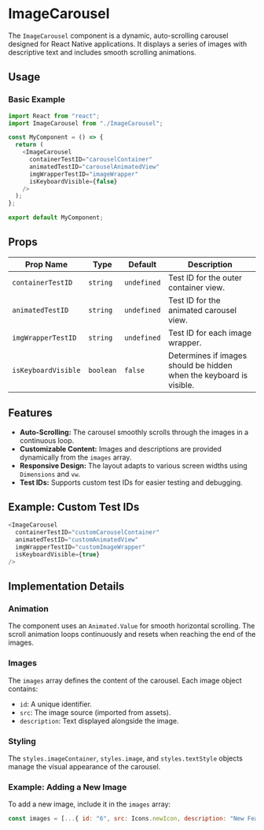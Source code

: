 # ImageCarousel

The `ImageCarousel` component is a dynamic, auto-scrolling carousel designed for React Native applications. It displays a series of images with descriptive text and includes smooth scrolling animations.

## Usage

### Basic Example

```javascript
import React from "react";
import ImageCarousel from "./ImageCarousel";

const MyComponent = () => {
  return (
    <ImageCarousel
      containerTestID="carouselContainer"
      animatedTestID="carouselAnimatedView"
      imgWrapperTestID="imageWrapper"
      isKeyboardVisible={false}
    />
  );
};

export default MyComponent;
```

## Props

| Prop Name           | Type      | Default     | Description                                                         |
| ------------------- | --------- | ----------- | ------------------------------------------------------------------- |
| `containerTestID`   | `string`  | `undefined` | Test ID for the outer container view.                               |
| `animatedTestID`    | `string`  | `undefined` | Test ID for the animated carousel view.                             |
| `imgWrapperTestID`  | `string`  | `undefined` | Test ID for each image wrapper.                                     |
| `isKeyboardVisible` | `boolean` | `false`     | Determines if images should be hidden when the keyboard is visible. |

## Features

- **Auto-Scrolling:** The carousel smoothly scrolls through the images in a continuous loop.
- **Customizable Content:** Images and descriptions are provided dynamically from the `images` array.
- **Responsive Design:** The layout adapts to various screen widths using `Dimensions` and `vw`.
- **Test IDs:** Supports custom test IDs for easier testing and debugging.

## Example: Custom Test IDs

```javascript
<ImageCarousel
  containerTestID="customCarouselContainer"
  animatedTestID="customAnimatedView"
  imgWrapperTestID="customImageWrapper"
  isKeyboardVisible={true}
/>
```

## Implementation Details

### Animation

The component uses an `Animated.Value` for smooth horizontal scrolling. The scroll animation loops continuously and resets when reaching the end of the images.

### Images

The `images` array defines the content of the carousel. Each image object contains:

- `id`: A unique identifier.
- `src`: The image source (imported from assets).
- `description`: Text displayed alongside the image.

### Styling

The `styles.imageContainer`, `styles.image`, and `styles.textStyle` objects manage the visual appearance of the carousel.

### Example: Adding a New Image

To add a new image, include it in the `images` array:

```javascript
const images = [...{ id: "6", src: Icons.newIcon, description: "New Feature" }];
```
